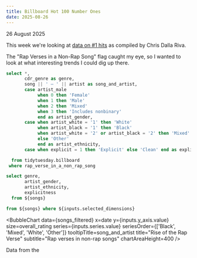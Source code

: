 ```yaml
---
title: Billboard Hot 100 Number Ones
date: 2025-08-26
---
```


<Note>
  26 August 2025
</Note>

This week we're looking at [data on #1 hits](https://github.com/rfordatascience/tidytuesday/blob/main/data/2025/2025-08-26/readme.md) as compiled by Chris Dalla Riva.

The "Rap Verses in a Non-Rap Song" flag caught my eye, so I wanted to look at what interesting trends I could dig up there.

```sql songs
select *,
       cdr_genre as genre,
       song || ' – ' || artist as song_and_artist,
       case artist_male
            when 0 then 'Female'
            when 1 then 'Male'
            when 2 then 'Mixed'
            when 3 then 'Includes nonbinary'
            end as artist_gender,
       case when artist_white = '1' then 'White'
            when artist_black = '1' then 'Black'
            when artist_white = '2' or artist_black = '2' then 'Mixed'
            else 'Other'
            end as artist_ethnicity,
       case when explicit = 1 then 'Explicit' else 'Clean' end as explicitness

  from tidytuesday.billboard
 where rap_verse_in_a_non_rap_song
```

```sql dimensions
select genre,
       artist_gender,
       artist_ethnicity,
       explicitness
  from ${songs}
```

<DimensionGrid data={dimensions} name="selected_dimensions"/>

```sql songs_filtered
from ${songs} where ${inputs.selected_dimensions}
```

<Dropdown name=y_axis title="Y-Axis">
    <DropdownOption valueLabel="Front Person Age" value="front_person_age" />
    <DropdownOption valueLabel="Overall Rating" value="overall_rating" />
    <DropdownOption valueLabel="Divisiveness" value="divisiveness" />
    <DropdownOption valueLabel="Happiness" value="happiness" />
    <DropdownOption valueLabel="Weeks at Number One" value="weeks_at_number_one" />
</Dropdown>
<!--
<Dropdown name=bubble_size title="Bubble Size">
    <DropdownOption valueLabel="Overall Rating" value="overall_rating" />
    <DropdownOption valueLabel="Front Person Age" value="front_person_age" />
    <DropdownOption valueLabel="Divisiveness" value="divisiveness" />
    <DropdownOption valueLabel="Happiness" value="happiness" />
    <DropdownOption valueLabel="Weeks at Number One" value="weeks_at_number_one" />
</Dropdown>
 -->
<Dropdown name=series title="Series">
    <DropdownOption valueLabel="Artist Ethnicity" value="artist_ethnicity" />
    <DropdownOption valueLabel="Artist Gender" value="artist_gender" />
    <DropdownOption valueLabel="Explicitness" value="explicitness" />
    <DropdownOption valueLabel="Genre" value="genre" />
</Dropdown>

<BubbleChart
    data={songs_filtered}
    x=date
    y={inputs.y_axis.value}
    size=overall_rating
    series={inputs.series.value}
    seriesOrder={['Black', 'Mixed', 'White', 'Other']}
    tooltipTitle=song_and_artist
    title="Rise of the Rap Verse"
    subtitle="Rap verses in non-rap songs"
    chartAreaHeight=400
/>

<Note>
  Data from the <Link url="https://docs.google.com/spreadsheets/d/1j1AUgtMnjpFTz54UdXgCKZ1i4bNxFjf01ImJ-BqBEt0/edit?gid=1974823090#gid=1974823090" label="Billboard Hot 100 Number Ones Database" />
  <Info description="#1 hits between 4 August 1958 and 11 January 2025" />
</Note>
